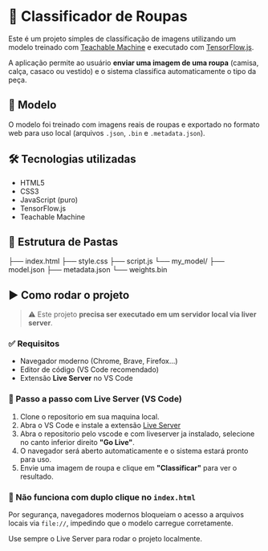 # 👕 Classificador de Roupas

Este é um projeto simples de classificação de imagens utilizando um modelo treinado com [Teachable Machine](https://teachablemachine.withgoogle.com/) e executado com [TensorFlow.js](https://www.tensorflow.org/js).

A aplicação permite ao usuário **enviar uma imagem de uma roupa** (camisa, calça, casaco ou vestido) e o sistema classifica automaticamente o tipo da peça.

## 🧠 Modelo

O modelo foi treinado com imagens reais de roupas e exportado no formato web para uso local (arquivos `.json`, `.bin` e `.metadata.json`).

## 🛠 Tecnologias utilizadas

- HTML5
- CSS3
- JavaScript (puro)
- TensorFlow.js
- Teachable Machine

## 📁 Estrutura de Pastas

├── index.html
├── style.css
├── script.js
└── my_model/
    ├── model.json
    ├── metadata.json
    └── weights.bin

## ▶️ Como rodar o projeto

> ⚠️ Este projeto **precisa ser executado em um servidor local via liver server**.

### ✅ Requisitos

- Navegador moderno (Chrome, Brave, Firefox...)
- Editor de código (VS Code recomendado)
- Extensão **Live Server** no VS Code

### 🧪 Passo a passo com Live Server (VS Code)

1. Clone o repositorio em sua maquina local.
2. Abra o VS Code e instale a extensão [Live Server](https://marketplace.visualstudio.com/items?itemName=ritwickdey.LiveServer)
3. Abra o repositorio pelo vscode e com liveserver ja instalado, selecione no canto inferior direito **"Go Live"**.
4. O navegador será aberto automaticamente e o sistema estará pronto para uso.
5. Envie uma imagem de roupa e clique em **"Classificar"** para ver o resultado.

### 🚫 Não funciona com duplo clique no `index.html`

Por segurança, navegadores modernos bloqueiam o acesso a arquivos locais via `file://`, impedindo que o modelo carregue corretamente.

Use sempre o Live Server para rodar o projeto localmente.